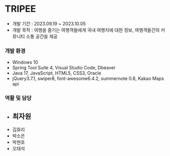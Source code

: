 # TRIPEE

- 개발 기간 : 2023.09.19 ~ 2023.10.05
- 개발 목적 : 여행을 즐기는 여행객들에게 국내 여행지에 대한 정보, 여행객들간의 커뮤니티 소통 공간을 제공
### 개발 환경
- Windows 10
- Spring Tool Suite 4, Visual Studio Code, Dbeaver
- Java 17, JavaScript, HTML5, CSS3, Oracle
- jQuery3.7.1, swiper8, font-awesome6.4.2, summernote 0.8, Kakao Maps api

### 역활 및 담당
- 최자원
  - 
- 김효리
- 박소은
- 박현호
- 오태석
